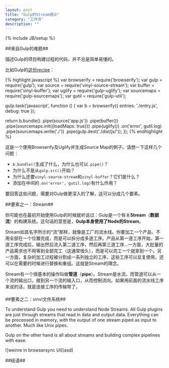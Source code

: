 ```yaml
---
layout: post
title: "Gulp的Stream理论"
category: "工作流"
description: ""
---
```

{% include JB/setup %}

##来自Gulp的难题##

描述Gulp的项目构建过程的代码，并不总是简单易懂的。

比如Gulp的[这份recipe][]：

{% highlight javascript %}
var browserify = require('browserify');
var gulp = require('gulp');
var source = require('vinyl-source-stream');
var buffer = require('vinyl-buffer');
var uglify = require('gulp-uglify');
var sourcemaps = require('gulp-sourcemaps');
var gutil = require('gulp-util');

gulp.task('javascript', function () {
  var b = browserify({
    entries: './entry.js',
    debug: true
  });

  return b.bundle()
    .pipe(source('app.js'))
    .pipe(buffer())
    .pipe(sourcemaps.init({loadMaps: true}))
    .pipe(uglify())
    .on('error', gutil.log)
    .pipe(sourcemaps.write('./'))
    .pipe(gulp.dest('./dist/js/'));
});
{% endhighlight %}

这是一个使用Browserify及Uglify并生成Source Map的例子。请想一下这样几个问题：

- `b.bundle()`生成了什么，为什么也可以`.pipe()`？
- 为什么不是从`gulp.src()`开始？
- 为什么还要`vinyl-source-stream`和`vinyl-buffer`？它们是什么？
- 添加在中间的`.on('error', gutil.log)`有什么作用？

要回答这些问题，需要对Gulp做更深入的了解，这可以分成几个要素。

##要素之一：Stream##

你可能也在最初开始使用Gulp的时候就听说过：Gulp是一个有关**Stream**（**数据流**）的构建系统。这句话的意思是，**Gulp本身使用了Node的Stream**。

Stream如其名字所示的“流”那样，就像是工厂的流水线。你要加工一个产品，不用全部在一个位置完成，而是可以拆分成多道工序。产品从第一道工序开始，第一道工序完成后，输出然后流入第二道工序，然后再第三道工序...一方面，大批量的产品需求也不用等到全部完工（这通常很久），而是可以完工一个就拿到一个。另一方面，复杂的加工过程被分割成一系列独立的工序，这些工序可以反复使用，还可以在需要的时候进行替换和重组。这就是Stream的理念。

Stream有一个很基本的操作叫做**管道**（**pipe**）。Stream是水流，而管道可以从一个流的输出口，接到另一个流的输入口，从而控制流向。如果用前面的流水线工序来说的话，就是连接工序的传输带了。

####

##要素之二：vinvl文件系统##




To understand Gulp you need to understand Node Streams. All Gulp plugins are just through streams that read in data and output data. Everything can be processed in memory, with the output of one stream piped as input to another. Much like Unix pipes.

Gulp on the other hand is all about streams and building complex pipelines with ease. 



![weinre in browsersync UI][asd]


##结语##



[img_browsersync_remote_debug]: {{POSTS_IMG_PATH}}/201503/browsersync_remote_debug.png "xxxx"

[这份recipe]: https://github.com/gulpjs/gulp/blob/master/docs/recipes/browserify-uglify-sourcemap.md "Browserify + Uglify2 with sourcemaps"